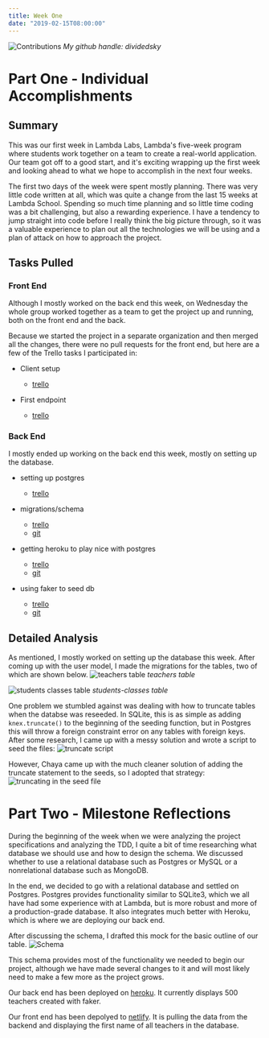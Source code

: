 ```yaml
---
title: Week One
date: "2019-02-15T08:00:00"
---
```

![Contributions](./contribs.png)
*My github handle: dividedsky*

# Part One - Individual Accomplishments
## Summary
This was our first week in Lambda Labs, Lambda's five-week program where students work together on a team to create a real-world application. Our team got off to a good start, and it's exciting wrapping up the first week and looking ahead to what we hope to accomplish in the next four weeks.

The first two days of the week were spent mostly planning. There was very little code written at all, which was quite a change from the last 15 weeks at Lambda School. Spending so much time planning and so little time coding was a bit challenging, but also a rewarding experience. I have a tendency to jump straight into code before I really think the big picture through, so it was a valuable experience to plan out all the technologies we will be using and a plan of attack on how to approach the project.

## Tasks Pulled
### Front End
Although I mostly worked on the back end this week, on Wednesday the whole group worked together as a team to get the project up and running, both on the front end and the back.

Because we started the project in a separate organization and then merged all the changes, there were no pull requests for the front end, but here are a few of the Trello tasks I participated in:

* Client setup
  * [trello](https://trello.com/c/G8lLgBEL/27-install-dependencies-material-ui-create-react-app-react-router-dom-axios-react-testing-library-prettier-eslint-dotenv-papaparse)

* First endpoint
  * [trello](https://trello.com/c/WQj1VhsM/15-get-endpoint-sanity-check-set-up)

### Back End
I mostly ended up working on the back end this week, mostly on setting up the database.

* setting up postgres
  * [trello](https://trello.com/c/h9ZfABmL/22-set-up-postgres)

* migrations/schema
  * [trello](https://trello.com/c/Nfxd1GNd/23-set-up-migrations-and-tables)
  * [git](https://github.com/Lambda-School-Labs/labs10-student-follow/pull/3)

* getting heroku to play nice with postgres
  * [trello](https://trello.com/c/geA2e9xN/45-connect-postgres-db-to-codebase)
  * [git](https://github.com/Lambda-School-Labs/labs10-student-follow/pull/15)

* using faker to seed db
  * [trello](https://trello.com/c/lqKFh0lR/24-use-faker-to-create-teachers)
  * [git](https://github.com/Lambda-School-Labs/labs10-student-follow/pull/11)

## Detailed Analysis

As mentioned, I mostly worked on setting up the database this week. After coming up with the user model, I made the migrations for the tables, two of which are shown below.
![teachers table](./migration_1.png)
_teachers table_

![students classes table](./migration_2.png)
_students-classes table_

One problem we stumbled against was dealing with how to truncate tables when the databse was reseeded. In SQLite, this is as simple as adding `knex.truncate()` to the beginning of the seeding function, but in Postgres this will throw a foreign constraint error on any tables with foreign keys. After some research, I came up with a messy solution and wrote a script to seed the files:
![truncate script](./truncate_script.png)

However, Chaya came up with the much cleaner solution of adding the truncate statement to the seeds, so I adopted that strategy:
![truncating in the seed file](./seed_file.png)

# Part Two - Milestone Reflections
During the beginning of the week when we were analyzing the project specifications and analyzing the TDD, I quite a bit of time researching what database we should use and how to design the schema. We discussed whether to use a relational database such as Postgres or MySQL or a nonrelational database such as MongoDB.

In the end, we decided to go with a relational database and settled on Postgres. Postgres provides functionality similar to SQLite3, which we all have had some experience with at Lambda, but is more robust and more of a production-grade database. It also integrates much better with Heroku, which is where we are deploying our back end.

After discussing the schema, I drafted this mock for the basic outline of our table.
![Schema](./schema.png)

This schema provides most of the functionality we needed to begin our project, although we have made several changes to it and will most likely need to make a few more as the project grows.

Our back end has been deployed on [heroku](https://refreshr.herokuapp.com/teachers). It currently displays 500 teachers created with faker.

Our front end has been depolyed to [netlify](https://refreshr-app.netlify.com/). It is pulling the data from the backend and displaying the first name of all teachers in the database.

